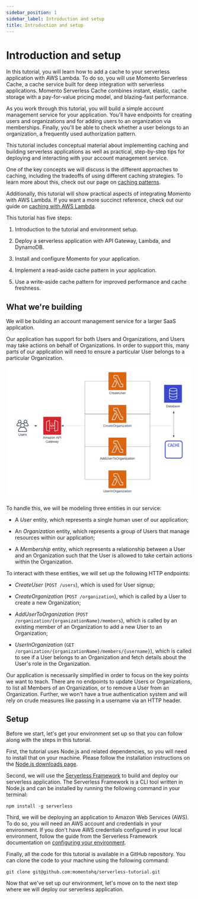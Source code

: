 ```yaml
---
sidebar_position: 1
sidebar_label: Introduction and setup
title: Introduction and setup
---
```


# Introduction and setup

In this tutorial, you will learn how to add a cache to your serverless application with AWS Lambda. To do so, you will use Momento Serverless Cache, a cache service built for​​ deep integration with serverless applications. Momento Serverless Cache combines instant, elastic, cache storage with a pay-for-value pricing model, and blazing-fast performance.

As you work through this tutorial, you will build a simple account management service for your application. You'll have endpoints for creating users and organizations and for adding users to an organization via memberships. Finally, you'll be able to check whether a user belongs to an organization, a frequently used authorization pattern.

This tutorial includes conceptual material about implementing caching and building serverless applications as well as practical, step-by-step tips for deploying and interacting with your account management service.

One of the key concepts we will discuss is the different approaches to caching, including the tradeoffs of using different caching strategies. To learn more about this, check out our page on [caching patterns](./../../../introduction/common-caching-patterns).

Additionally, this tutorial will show practical aspects of integrating Momento with AWS Lambda. If you want a more succinct reference, check out our guide on [caching with AWS Lambda](./../../guides/caching-with-aws-lambda).

This tutorial has five steps:

1.  Introduction to the tutorial and environment setup.

2.  Deploy a serverless application with API Gateway, Lambda, and DynamoDB.

3.  Install and configure Momento for your application.

4.  Implement a read-aside cache pattern in your application.

5.  Use a write-aside cache pattern for improved performance and cache freshness.

## What we're building

We will be building an account management service for a larger SaaS application.

Our application has support for both Users and Organizations, and Users may take actions on behalf of Organizations. In order to support this, many parts of our application will need to ensure a particular User belongs to a particular Organization.

![System architecture](images/architecture.png)

To handle this, we will be modeling three entities in our service:

- A _User_ entity, which represents a single human user of our application;

- An _Organization_ entity, which represents a group of Users that manage resources within our application;

- A _Membership_ entity, which represents a relationship between a User and an Organization such that the User is allowed to take certain actions within the Organization.

To interact with these entities, we will set up the following HTTP endpoints:

- _CreateUser_ (`POST /users`), which is used for User signup;

- _CreateOrganization_ (`POST /organization`), which is called by a User to create a new Organization;

- _AddUserToOrganization_ (`POST /organization/{organizationName}/members`), which is called by an existing member of an Organization to add a new User to an Organization;

- _UserInOrganization_ (`GET /organization/{organizationName}/members/{username}`), which is called to see if a User belongs to an Organization and fetch details about the User's role in the Organization.

Our application is necessarily simplified in order to focus on the key points we want to teach. There are no endpoints to update Users or Organizations, to list all Members of an Organization, or to remove a User from an Organization. Further, we won't have a true authentication system and will rely on crude measures like passing in a username via an HTTP header.

## Setup

Before we start, let's get your environment set up so that you can follow along with the steps in this tutorial.

First, the tutorial uses Node.js and related dependencies, so you will need to install that on your machine. Please follow the installation instructions on the [Node.js downloads page](https://nodejs.org/en/download/).

Second, we will use the [Serverless Framework](https://www.serverless.com/framework/docs) to build and deploy our serverless application. The Serverless Framework is a CLI tool written in Node.js and can be installed by running the following command in your terminal:

    npm install -g serverless

Third, we will be deploying an application to Amazon Web Services (AWS). To do so, you will need an AWS account and credentials in your environment. If you don't have AWS credentials configured in your local environment, follow the guide from the Serverless Framework documentation on [configuring your environment](https://www.serverless.com/framework/docs/providers/aws/guide/credentials/).

Finally, all the code for this tutorial is available in a GitHub repository. You can clone the code to your machine using the following command:

    git clone git@github.com:momentohq/serverless-tutorial.git

Now that we've set up our environment, let's move on to the next step where we will deploy our serverless application.
